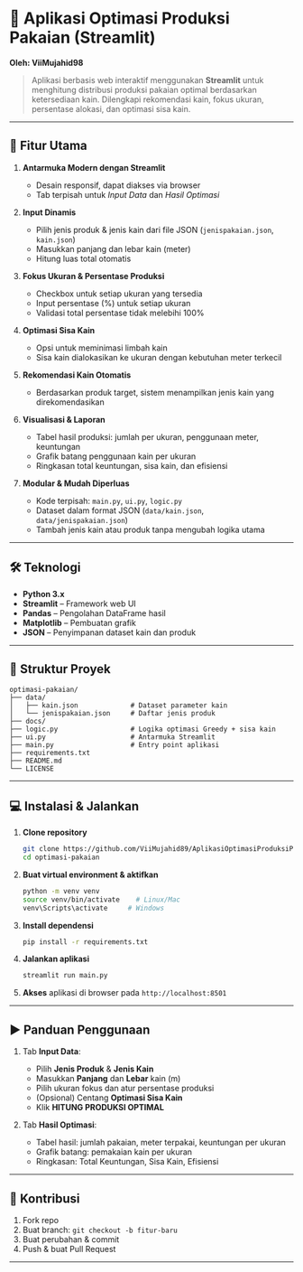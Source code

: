 # 🧶 Aplikasi Optimasi Produksi Pakaian (Streamlit)

**Oleh: ViiMujahid98**

> Aplikasi berbasis web interaktif menggunakan **Streamlit** untuk menghitung distribusi produksi pakaian optimal berdasarkan ketersediaan kain. Dilengkapi rekomendasi kain, fokus ukuran, persentase alokasi, dan optimasi sisa kain.

---

## 🚀 Fitur Utama

1. **Antarmuka Modern dengan Streamlit**

   * Desain responsif, dapat diakses via browser
   * Tab terpisah untuk *Input Data* dan *Hasil Optimasi*

2. **Input Dinamis**

   * Pilih jenis produk & jenis kain dari file JSON (`jenispakaian.json`, `kain.json`)
   * Masukkan panjang dan lebar kain (meter)
   * Hitung luas total otomatis

3. **Fokus Ukuran & Persentase Produksi**

   * Checkbox untuk setiap ukuran yang tersedia
   * Input persentase (%) untuk setiap ukuran
   * Validasi total persentase tidak melebihi 100%

4. **Optimasi Sisa Kain**

   * Opsi untuk meminimasi limbah kain
   * Sisa kain dialokasikan ke ukuran dengan kebutuhan meter terkecil

5. **Rekomendasi Kain Otomatis**

   * Berdasarkan produk target, sistem menampilkan jenis kain yang direkomendasikan

6. **Visualisasi & Laporan**

   * Tabel hasil produksi: jumlah per ukuran, penggunaan meter, keuntungan
   * Grafik batang penggunaan kain per ukuran
   * Ringkasan total keuntungan, sisa kain, dan efisiensi

7. **Modular & Mudah Diperluas**

   * Kode terpisah: `main.py`, `ui.py`, `logic.py`
   * Dataset dalam format JSON (`data/kain.json`, `data/jenispakaian.json`)
   * Tambah jenis kain atau produk tanpa mengubah logika utama

---

## 🛠️ Teknologi

* **Python 3.x**
* **Streamlit** – Framework web UI
* **Pandas** – Pengolahan DataFrame hasil
* **Matplotlib** – Pembuatan grafik
* **JSON** – Penyimpanan dataset kain dan produk

---

## 📂 Struktur Proyek

```
optimasi-pakaian/
├── data/
│   ├── kain.json             # Dataset parameter kain
│   └── jenispakaian.json     # Daftar jenis produk
├── docs/
├── logic.py                  # Logika optimasi Greedy + sisa kain
├── ui.py                     # Antarmuka Streamlit
├── main.py                   # Entry point aplikasi
├── requirements.txt
├── README.md
└── LICENSE
```

---

## 💻 Instalasi & Jalankan

1. **Clone repository**

   ```bash
   git clone https://github.com/ViiMujahid89/AplikasiOptimasiProduksiPakaian.git
   cd optimasi-pakaian
   ```

2. **Buat virtual environment & aktifkan**

   ```bash
   python -m venv venv
   source venv/bin/activate    # Linux/Mac
   venv\Scripts\activate     # Windows
   ```

3. **Install dependensi**

   ```bash
   pip install -r requirements.txt
   ```

4. **Jalankan aplikasi**

   ```bash
   streamlit run main.py
   ```

5. **Akses** aplikasi di browser pada `http://localhost:8501`

---

## ▶️ Panduan Penggunaan

1. Tab **Input Data**:

   * Pilih **Jenis Produk** & **Jenis Kain**
   * Masukkan **Panjang** dan **Lebar** kain (m)
   * Pilih ukuran fokus dan atur persentase produksi
   * (Opsional) Centang **Optimasi Sisa Kain**
   * Klik **HITUNG PRODUKSI OPTIMAL**

2. Tab **Hasil Optimasi**:

   * Tabel hasil: jumlah pakaian, meter terpakai, keuntungan per ukuran
   * Grafik batang: pemakaian kain per ukuran
   * Ringkasan: Total Keuntungan, Sisa Kain, Efisiensi

---

## 🤝 Kontribusi

1. Fork repo
2. Buat branch: `git checkout -b fitur-baru`
3. Buat perubahan & commit
4. Push & buat Pull Request

---
